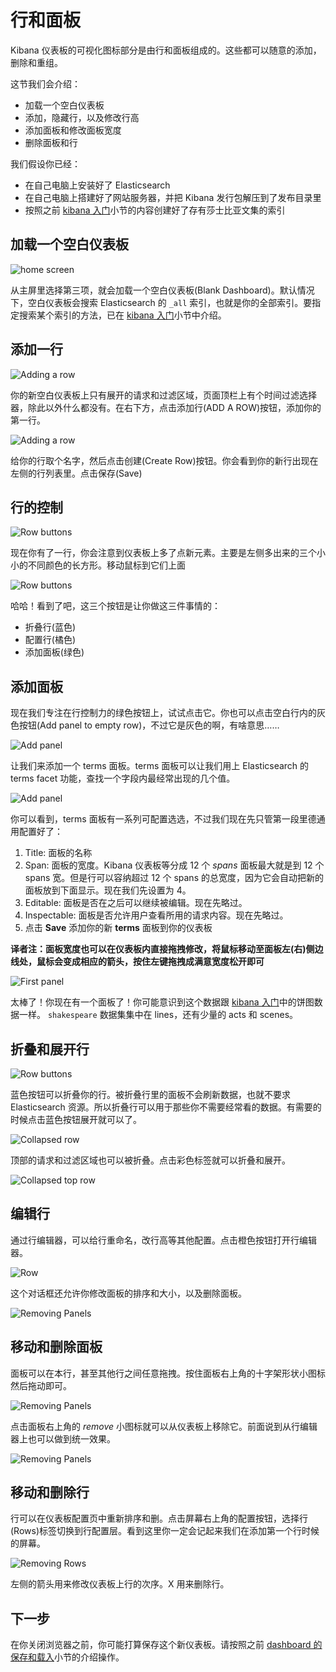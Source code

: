 # 行和面板

Kibana 仪表板的可视化图标部分是由行和面板组成的。这些都可以随意的添加，删除和重组。

这节我们会介绍：

* 加载一个空白仪表板
* 添加，隐藏行，以及修改行高
* 添加面板和修改面板宽度
* 删除面板和行

我们假设你已经：

* 在自己电脑上安装好了 Elasticsearch
* 在自己电脑上搭建好了网站服务器，并把 Kibana 发行包解压到了发布目录里
* 按照之前 [kibana 入门](../simple.md)小节的内容创建好了存有莎士比亚文集的索引

## 加载一个空白仪表板

![home screen](http://www.elasticsearch.org/guide/en/kibana/3.0/tutorials/rows_panels/home.png)

从主屏里选择第三项，就会加载一个空白仪表板(Blank Dashboard)。默认情况下，空白仪表板会搜索 Elasticsearch 的 `_all` 索引，也就是你的全部索引。要指定搜索某个索引的方法，已在 [kibana 入门](../simple.md)小节中介绍。

## 添加一行

![Adding a row](http://www.elasticsearch.org/guide/en/kibana/3.0/tutorials/rows_panels/Addingrow.png)

你的新空白仪表板上只有展开的请求和过滤区域，页面顶栏上有个时间过滤选择器，除此以外什么都没有。在右下方，点击添加行(ADD A ROW)按钮，添加你的第一行。

![Adding a row](http://www.elasticsearch.org/guide/en/kibana/3.0/tutorials/rows_panels/addedrow.png)

给你的行取个名字，然后点击创建(Create Row)按钮。你会看到你的新行出现在左侧的行列表里。点击保存(Save)

## 行的控制

![Row buttons](http://www.elasticsearch.org/guide/en/kibana/3.0/tutorials/rows_panels/rowbuttons.png)

现在你有了一行，你会注意到仪表板上多了点新元素。主要是左侧多出来的三个小小的不同颜色的长方形。移动鼠标到它们上面

![Row buttons](http://www.elasticsearch.org/guide/en/kibana/3.0/tutorials/rows_panels/buttons_expanded.png)

哈哈！看到了吧，这三个按钮是让你做这三件事情的：

* 折叠行(蓝色)
* 配置行(橘色)
* 添加面板(绿色)

## 添加面板

现在我们专注在行控制力的绿色按钮上，试试点击它。你也可以点击空白行内的灰色按钮(Add panel to empty row)，不过它是灰色的啊，有啥意思……

![Add panel](http://www.elasticsearch.org/guide/en/kibana/3.0/tutorials/rows_panels/addpanel.png)

让我们来添加一个 terms 面板。terms 面板可以让我们用上 Elasticsearch 的 terms facet 功能，查找一个字段内最经常出现的几个值。

![Add panel](http://www.elasticsearch.org/guide/en/kibana/3.0/tutorials/rows_panels/terms_settings.png)

你可以看到，terms 面板有一系列可配置选选，不过我们现在先只管第一段里德通用配置好了：

1. Title: 面板的名称
2. Span: 面板的宽度。Kibana 仪表板等分成 12 个 *spans*
   面板最大就是到 12 个 spans 宽。但是行可以容纳超过 12 个 spans 的总宽度，因为它会自动把新的面板放到下面显示。现在我们先设置为 4。
3. Editable: 面板是否在之后可以继续被编辑。现在先略过。
4. Inspectable: 面板是否允许用户查看所用的请求内容。现在先略过。
5. 点击 **Save** 添加你的新 **terms** 面板到你的仪表板

**译者注：面板宽度也可以在仪表板内直接拖拽修改，将鼠标移动至面板左(右)侧边线处，鼠标会变成相应的箭头，按住左键拖拽成满意宽度松开即可**

![First panel](http://www.elasticsearch.org/guide/en/kibana/3.0/tutorials/rows_panels/firstpanel.png)

太棒了！你现在有一个面板了！你可能意识到这个数据跟 [kibana 入门](../simple.md)中的饼图数据一样。 `shakespeare` 数据集集中在 lines，还有少量的 acts 和 scenes。

## 折叠和展开行

![Row buttons](http://www.elasticsearch.org/guide/en/kibana/3.0/tutorials/rows_panels/buttons_expanded.png)

蓝色按钮可以折叠你的行。被折叠行里的面板不会刷新数据，也就不要求 Elasticsearch 资源。所以折叠行可以用于那些你不需要经常看的数据。有需要的时候点击蓝色按钮展开就可以了。

![Collapsed row](http://www.elasticsearch.org/guide/en/kibana/3.0/tutorials/rows_panels/collapsed.png)

顶部的请求和过滤区域也可以被折叠。点击彩色标签就可以折叠和展开。

![Collapsed top row](http://www.elasticsearch.org/guide/en/kibana/3.0/tutorials/rows_panels/toprowscollapsed.png)

## 编辑行

通过行编辑器，可以给行重命名，改行高等其他配置。点击橙色按钮打开行编辑器。

![Row](http://www.elasticsearch.org/guide/en/kibana/3.0/tutorials/rows_panels/roweditor.png)

这个对话框还允许你修改面板的排序和大小，以及删除面板。

![Removing Panels](http://www.elasticsearch.org/guide/en/kibana/3.0/tutorials/rows_panels/rowpanels.png)

## 移动和删除面板

面板可以在本行，甚至其他行之间任意拖拽。按住面板右上角的十字架形状小图标然后拖动即可。

![Removing Panels](http://www.elasticsearch.org/guide/en/kibana/3.0/tutorials/rows_panels/movepanel.png)

点击面板右上角的 *remove* 小图标就可以从仪表板上移除它。前面说到从行编辑器上也可以做到统一效果。

![Removing Panels](http://www.elasticsearch.org/guide/en/kibana/3.0/tutorials/rows_panels/removing_panels.png)

## 移动和删除行

行可以在仪表板配置页中重新排序和删。点击屏幕右上角的配置按钮，选择行(Rows)标签切换到行配置层。看到这里你一定会记起来我们在添加第一个行时候的屏幕。

![Removing Rows](http://www.elasticsearch.org/guide/en/kibana/3.0/tutorials/rows_panels/rowmove.png)

左侧的箭头用来修改仪表板上行的次序。X 用来删除行。

## 下一步

在你关闭浏览器之前，你可能打算保存这个新仪表板。请按照之前 [dashboard 的保存和载入](../saving-and-loading.md)小节的介绍操作。

